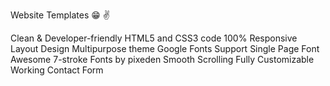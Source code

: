 Website Templates :grin: :v:

Clean & Developer-friendly HTML5 and CSS3 code
100% Responsive Layout Design 
Multipurpose theme
Google Fonts Support
Single Page
Font Awesome 
7-stroke Fonts by pixeden
Smooth Scrolling 
Fully Customizable
Working Contact Form
